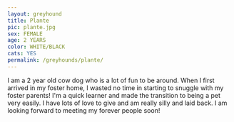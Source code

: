 ```yaml
---
layout: greyhound
title: Plante
pic: plante.jpg
sex: FEMALE
age: 2 YEARS
color: WHITE/BLACK
cats: YES
permalink: /greyhounds/plante/
---
```


I am a 2 year old cow dog who is a lot of fun to be around. When I first arrived in my foster home, I wasted no time in starting to snuggle with my foster parents! I'm a quick learner and made the transition to being a pet very easily. I have lots of love to give and am really silly and laid back. I am looking forward to meeting my forever people soon! 
